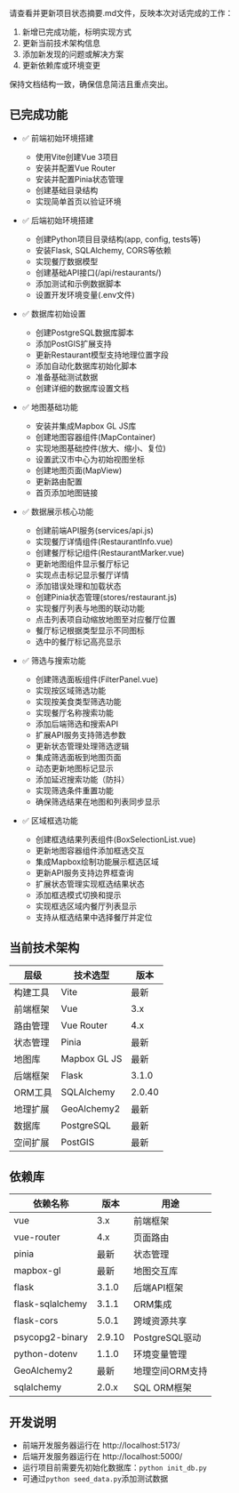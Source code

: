 请查看并更新项目状态摘要.md文件，反映本次对话完成的工作：
1. 新增已完成功能，标明实现方式
2. 更新当前技术架构信息
3. 添加新发现的问题或解决方案
4. 更新依赖库或环境变更

保持文档结构一致，确保信息简洁且重点突出。

## 已完成功能

- ✅ 前端初始环境搭建
  - 使用Vite创建Vue 3项目
  - 安装并配置Vue Router
  - 安装并配置Pinia状态管理
  - 创建基础目录结构
  - 实现简单首页以验证环境

- ✅ 后端初始环境搭建
  - 创建Python项目目录结构(app, config, tests等)
  - 安装Flask, SQLAlchemy, CORS等依赖
  - 实现餐厅数据模型
  - 创建基础API接口(/api/restaurants/)
  - 添加测试和示例数据脚本
  - 设置开发环境变量(.env文件)

- ✅ 数据库初始设置
  - 创建PostgreSQL数据库脚本
  - 添加PostGIS扩展支持
  - 更新Restaurant模型支持地理位置字段
  - 添加自动化数据库初始化脚本
  - 准备基础测试数据
  - 创建详细的数据库设置文档

- ✅ 地图基础功能
  - 安装并集成Mapbox GL JS库
  - 创建地图容器组件(MapContainer)
  - 实现地图基础控件(放大、缩小、复位)
  - 设置武汉市中心为初始视图坐标
  - 创建地图页面(MapView)
  - 更新路由配置
  - 首页添加地图链接

- ✅ 数据展示核心功能
  - 创建前端API服务(services/api.js)
  - 实现餐厅详情组件(RestaurantInfo.vue)
  - 创建餐厅标记组件(RestaurantMarker.vue)
  - 更新地图组件显示餐厅标记
  - 实现点击标记显示餐厅详情
  - 添加错误处理和加载状态
  - 创建Pinia状态管理(stores/restaurant.js)
  - 实现餐厅列表与地图的联动功能
  - 点击列表项自动缩放地图至对应餐厅位置
  - 餐厅标记根据类型显示不同图标
  - 选中的餐厅标记高亮显示

- ✅ 筛选与搜索功能
  - 创建筛选面板组件(FilterPanel.vue)
  - 实现按区域筛选功能
  - 实现按美食类型筛选功能
  - 实现餐厅名称搜索功能
  - 添加后端筛选和搜索API
  - 扩展API服务支持筛选参数
  - 更新状态管理处理筛选逻辑
  - 集成筛选面板到地图页面
  - 动态更新地图标记显示
  - 添加延迟搜索功能（防抖）
  - 实现筛选条件重置功能
  - 确保筛选结果在地图和列表同步显示

- ✅ 区域框选功能
  - 创建框选结果列表组件(BoxSelectionList.vue)
  - 更新地图容器组件添加框选交互
  - 集成Mapbox绘制功能展示框选区域
  - 更新API服务支持边界框查询
  - 扩展状态管理实现框选结果状态
  - 添加框选模式切换和提示
  - 实现框选区域内餐厅列表显示
  - 支持从框选结果中选择餐厅并定位

## 当前技术架构

| 层级 | 技术选型 | 版本 |
|------|----------|------|
| 构建工具 | Vite | 最新 |
| 前端框架 | Vue | 3.x |
| 路由管理 | Vue Router | 4.x |
| 状态管理 | Pinia | 最新 |
| 地图库 | Mapbox GL JS | 最新 |
| 后端框架 | Flask | 3.1.0 |
| ORM工具 | SQLAlchemy | 2.0.40 |
| 地理扩展 | GeoAlchemy2 | 最新 |
| 数据库 | PostgreSQL | 最新 |
| 空间扩展 | PostGIS | 最新 |

## 依赖库

| 依赖名称 | 版本 | 用途 |
|----------|------|------|
| vue | 3.x | 前端框架 |
| vue-router | 4.x | 页面路由 |
| pinia | 最新 | 状态管理 |
| mapbox-gl | 最新 | 地图交互库 |
| flask | 3.1.0 | 后端API框架 |
| flask-sqlalchemy | 3.1.1 | ORM集成 |
| flask-cors | 5.0.1 | 跨域资源共享 |
| psycopg2-binary | 2.9.10 | PostgreSQL驱动 |
| python-dotenv | 1.1.0 | 环境变量管理 |
| GeoAlchemy2 | 最新 | 地理空间ORM支持 |
| sqlalchemy | 2.0.x | SQL ORM框架 |

## 开发说明
- 前端开发服务器运行在 http://localhost:5173/
- 后端开发服务器运行在 http://localhost:5000/
- 运行项目前需要先初始化数据库：`python init_db.py`
- 可通过`python seed_data.py`添加测试数据